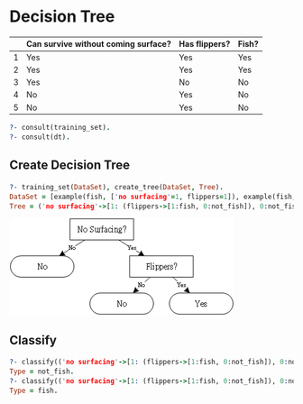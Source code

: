 # Decision Tree
|&nbsp; |Can survive without coming surface?|Has flippers?|Fish?|
| ------| --------------------------------- | ----------- | --- |
|1      |Yes                                |Yes          |Yes  |
|2      |Yes                                |Yes          |Yes  |
|3      |Yes                                |No           |No   |
|4      |No                                 |Yes          |No   |
|5      |No                                 |Yes          |No   |

```prolog
?- consult(training_set).
?- consult(dt).
```

## Create Decision Tree

```prolog
?- training_set(DataSet), create_tree(DataSet, Tree).
DataSet = [example(fish, ['no surfacing'=1, flippers=1]), example(fish, ['no surfacing'=1, flippers=1]), example(not_fish, ['no surfacing'=1, flippers=0]), example(not_fish, ['no surfacing'=0, flippers=1]), example(not_fish, ['no surfacing'=0, flippers=1])],
Tree = ('no surfacing'->[1: (flippers->[1:fish, 0:not_fish]), 0:not_fish]).
```

![](80843fee-4b1d-4190-8858-93548837a919.png)

## Classify

```prolog
?- classify(('no surfacing'->[1: (flippers->[1:fish, 0:not_fish]), 0:not_fish]), ['no surfacing' = 1, 'flippers' = 0], Type).
Type = not_fish.
?- classify(('no surfacing'->[1: (flippers->[1:fish, 0:not_fish]), 0:not_fish]), ['no surfacing' = 1, 'flippers' = 1], Type).
Type = fish.
```


